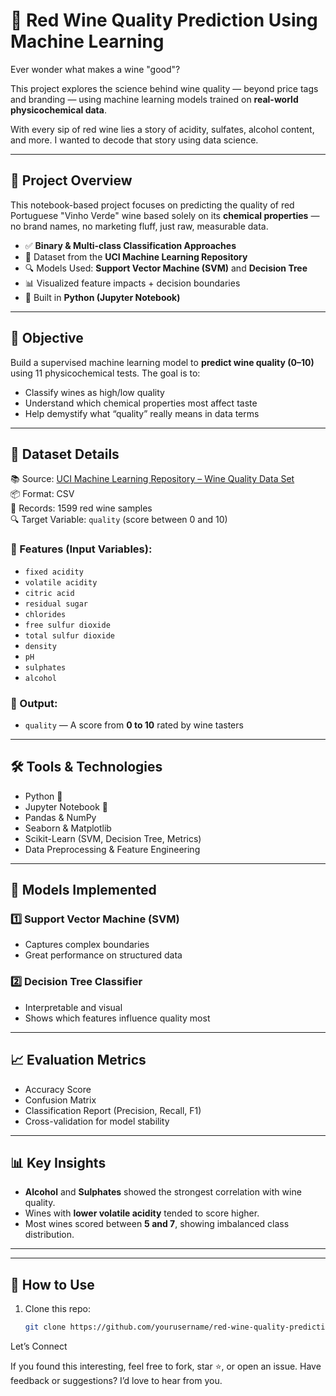 # 🍷 Red Wine Quality Prediction Using Machine Learning

Ever wonder what makes a wine "good"?

This project explores the science behind wine quality — beyond price tags and branding — using machine learning models trained on **real-world physicochemical data**.

With every sip of red wine lies a story of acidity, sulfates, alcohol content, and more. I wanted to decode that story using data science.

---

## 📌 Project Overview

This notebook-based project focuses on predicting the quality of red Portuguese "Vinho Verde" wine based solely on its **chemical properties** — no brand names, no marketing fluff, just raw, measurable data.

- ✅ **Binary & Multi-class Classification Approaches**
- 🧪 Dataset from the **UCI Machine Learning Repository**
- 🔍 Models Used: **Support Vector Machine (SVM)** and **Decision Tree**
- 📊 Visualized feature impacts + decision boundaries
- 🧠 Built in **Python (Jupyter Notebook)**

---

## 🎯 Objective

Build a supervised machine learning model to **predict wine quality (0–10)** using 11 physicochemical tests. The goal is to:
- Classify wines as high/low quality
- Understand which chemical properties most affect taste
- Help demystify what “quality” really means in data terms

---

## 🧬 Dataset Details

📚 Source: [UCI Machine Learning Repository – Wine Quality Data Set](https://archive.ics.uci.edu/ml/datasets/wine+quality)  
📦 Format: CSV  
📌 Records: 1599 red wine samples  
🔍 Target Variable: `quality` (score between 0 and 10)

### 🔬 Features (Input Variables):

- `fixed acidity`
- `volatile acidity`
- `citric acid`
- `residual sugar`
- `chlorides`
- `free sulfur dioxide`
- `total sulfur dioxide`
- `density`
- `pH`
- `sulphates`
- `alcohol`

### 🎯 Output:
- `quality` — A score from **0 to 10** rated by wine tasters

---

## 🛠️ Tools & Technologies

- Python 🐍
- Jupyter Notebook 📒
- Pandas & NumPy
- Seaborn & Matplotlib
- Scikit-Learn (SVM, Decision Tree, Metrics)
- Data Preprocessing & Feature Engineering

---

## 🧠 Models Implemented

### 1️⃣ **Support Vector Machine (SVM)**
- Captures complex boundaries
- Great performance on structured data

### 2️⃣ **Decision Tree Classifier**
- Interpretable and visual
- Shows which features influence quality most

---

## 📈 Evaluation Metrics

- Accuracy Score
- Confusion Matrix
- Classification Report (Precision, Recall, F1)
- Cross-validation for model stability

---

## 📊 Key Insights

- **Alcohol** and **Sulphates** showed the strongest correlation with wine quality.
- Wines with **lower volatile acidity** tended to score higher.
- Most wines scored between **5 and 7**, showing imbalanced class distribution.

---

---

## 🚀 How to Use

1. Clone this repo:
   ```bash
   git clone https://github.com/yourusername/red-wine-quality-prediction.git
   ```

Let’s Connect

If you found this interesting, feel free to fork, star ⭐, or open an issue.
Have feedback or suggestions? I’d love to hear from you.
